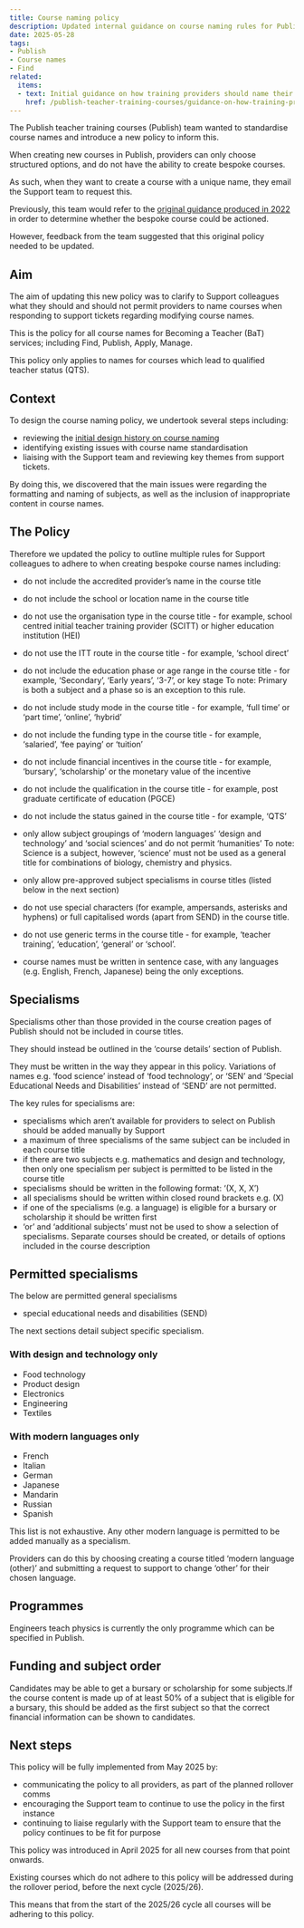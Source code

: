 ```yaml
---
title: Course naming policy
description: Updated internal guidance on course naming rules for Publish
date: 2025-05-28
tags:
- Publish
- Course names
- Find
related:
  items:
  - text: Initial guidance on how training providers should name their courses
    href: /publish-teacher-training-courses/guidance-on-how-training-providers-should-name-their-courses/
---
```


The Publish teacher training courses (Publish) team wanted to standardise course names and introduce a new policy to inform this.

When creating new courses in Publish, providers can only choose structured options, and do not have the ability to create bespoke courses.

As such, when they want to create a course with a unique name, they email the Support team to request this.

Previously, this team would refer to the [original guidance produced in 2022](/publish-teacher-training-courses/guidance-on-how-training-providers-should-name-their-courses/) in order to determine whether the bespoke course could be actioned.

However, feedback from the team suggested that this original policy needed to be updated.

## Aim

The aim of updating this new policy was to clarify to Support colleagues what they should and should not permit providers to name courses when responding to support tickets regarding modifying course names.

This is the policy for all course names for Becoming a Teacher (BaT) services; including Find, Publish, Apply, Manage.

This policy only applies to names for courses which lead to qualified teacher status (QTS).

## Context

To design the course naming policy, we undertook several steps including:

- reviewing the [initial design history on course naming](/publish-teacher-training-courses/guidance-on-how-training-providers-should-name-their-courses/)
- identifying existing issues with course name standardisation
- liaising with the Support team and reviewing key themes from support tickets.

By doing this, we discovered that the main issues were regarding the formatting and naming of subjects, as well as the inclusion of inappropriate content in course names.

## The Policy

Therefore we updated the policy to outline multiple rules for Support colleagues to adhere to when creating bespoke course names including:

- do not include the accredited provider’s name in the course title
- do not include the school or location name in the course title
- do not use the organisation type in the course title - for example, school centred initial teacher training provider (SCITT) or higher education institution (HEI)
- do not use the ITT route in the course title - for example, ‘school direct’
- do not include the education phase or age range in the course title - for example, ‘Secondary’, ‘Early years’, ‘3-7’, or key stage
To note: Primary is both a subject and a phase so is an exception to this rule.

- do not include study mode in the course title - for example, ‘full time’ or ‘part time’, ‘online’, ‘hybrid’
- do not include the funding type in the course title - for example, ‘salaried’, ‘fee paying’ or ‘tuition’
- do not include financial incentives in the course title - for example, ‘bursary’, ‘scholarship’ or the monetary value of the incentive
- do not include the qualification in the course title - for example, post graduate certificate of education (PGCE)
- do not include the status gained in the course title - for example, ‘QTS’
- only allow subject groupings of ‘modern languages’ ‘design and technology’ and ‘social sciences’ and do not permit ‘humanities’
To note: Science is a subject, however, ‘science’ must not be used as a general title for combinations of biology, chemistry and physics.

- only allow pre-approved subject specialisms in course titles (listed below in the next section)
- do not use special characters (for example, ampersands, asterisks and hyphens) or full capitalised words (apart from SEND) in the course title.
- do not use generic terms in the course title - for example, ‘teacher training’, ‘education’, ‘general’ or ‘school’.
- course names must be written in sentence case, with any languages (e.g. English, French, Japanese) being the only exceptions.

## Specialisms

Specialisms other than those provided in the course creation pages of Publish should not be included in course titles.

They should instead be outlined in the ‘course details’ section of Publish.

They must be written in the way they appear in this policy. Variations of names e.g. ‘food science’ instead of ‘food technology’, or ‘SEN’ and ‘Special Educational Needs and Disabilities’ instead of ‘SEND’ are not permitted.

The key rules for specialisms are:

- specialisms which aren’t available for providers to select on Publish should be added manually by Support
- a maximum of three specialisms of the same subject can be included in each course title
- if there are two subjects e.g. mathematics and design and technology, then only one specialism per subject is permitted to be listed in the course title
- specialisms should be written in the following format: ‘(X, X, X’)
- all specialisms should be written within closed round brackets e.g. (X)
- if one of the specialisms (e.g. a language) is eligible for a bursary or scholarship it should be written first
- ‘or’ and ‘additional subjects’ must not be used to show a selection of specialisms. Separate courses should be created, or details of options included in the course description

## Permitted specialisms

The below are permitted general specialisms

- special educational needs and disabilities (SEND)

The next sections detail subject specific specialism.

### With design and technology only

- Food technology
- Product design
- Electronics
- Engineering
- Textiles

### With modern languages only

- French
- Italian
- German
- Japanese
- Mandarin
- Russian
- Spanish

This list is not exhaustive. Any other modern language is permitted to be added manually as a specialism.

Providers can do this by choosing creating a course titled ‘modern language (other)’ and submitting a request to support to change ‘other’ for their chosen language.

## Programmes

Engineers teach physics is currently the only programme which can be specified in Publish.

## Funding and subject order

Candidates may be able to get a bursary or scholarship for some subjects.If the course content is made up of at least 50% of a subject that is eligible for a bursary, this should be added as the first subject so that the correct financial information can be shown to candidates.

## Next steps

This policy will be fully implemented from May 2025 by:

- communicating the policy to all providers, as part of the planned rollover comms
- encouraging the Support team to continue to use the policy in the first instance
- continuing to liaise regularly with the Support team to ensure that the policy continues to be fit for purpose

This policy was introduced in April 2025 for all new courses from that point onwards.

Existing courses which do not adhere to this policy will be addressed during the rollover period, before the next cycle (2025/26).

This means that from the start of the 2025/26 cycle all courses will be adhering to this policy.
